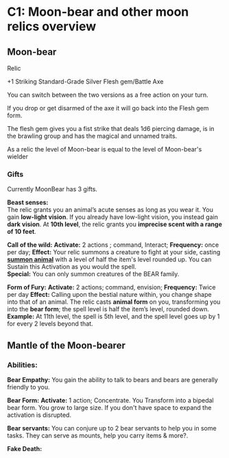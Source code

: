 # C1: Moon-bear and other moon relics overview

## Moon-bear

Relic

+1 Striking Standard-Grade Silver Flesh gem/Battle Axe

You can switch between the two versions as a free action on your turn.

If you drop or get disarmed of the axe it will go back into the Flesh gem form.

The flesh gem gives you a fist strike that deals 1d6 piercing damage, is in the brawling group and has the magical and unnamed traits.

As a relic the level of Moon-bear is equal to the level of Moon-bear's wielder

### Gifts

Currently MoonBear has 3 gifts.

**Beast senses:**  
The relic grants you an animal’s acute senses as long as you wear it. You gain **low-light vision**. If you already have low-light vision, you instead gain **dark vision**. At **10th level**, the relic grants you **imprecise scent with a range of 10 feet**.

**Call of the wild:** 
**Activate:** 2 actions ; command, Interact; 
**Frequency:** once per day; 
**Effect:** Your relic summons a creature to fight at your side, casting **[summon animal](https://2e.aonprd.com/Spells.aspx?ID=1694)** with a level of half the item's level rounded up. You can Sustain this Activation as you would the spell.  
**Special:** You can only summon creatures of the BEAR family.

**Form of Fury:** 
**Activate:** 2 actions; command, envision;
**Frequency:** Twice per day
**Effect:**
Calling upon the bestial nature within, you change shape into that of an animal. The relic casts **animal form** on you, transforming you into the **bear form**; the spell level is half the item’s level, rounded down.  
**Example:** At 11th level, the spell is 5th level, and the spell level goes up by 1 for every 2 levels beyond that.

## Mantle of the Moon-bearer

### Abilities:

**Bear Empathy:** 
You gain the ability to talk to bears and bears are generally friendly to you.

**Bear Form:** 
**Activate:** 1 action; Concentrate.
You Transform into a bipedal bear form. You grow to large size. If you don't have space to expand the activation is disrupted.

**Bear servants:** 
You can conjure up to 2 bear servants to help you in some tasks. They can serve as mounts, help you carry items & more?.

**Fake Death:**

